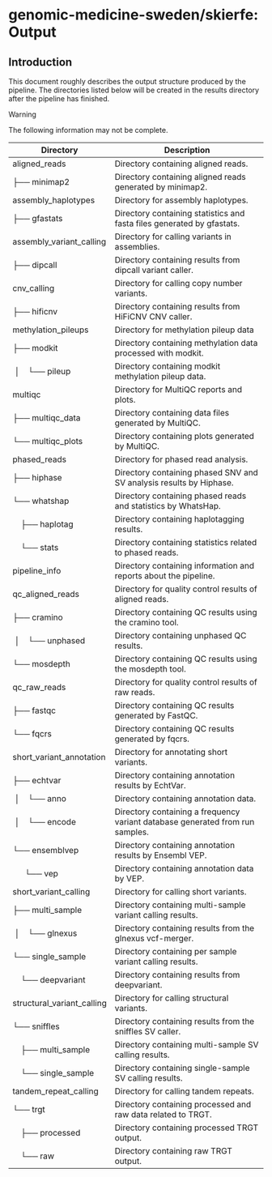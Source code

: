 # genomic-medicine-sweden/skierfe: Output

## Introduction

This document roughly describes the output structure produced by the pipeline. The directories listed below will be created in the results directory after the pipeline has finished.

> [!WARNING]
> The following information may not be complete.

| Directory                  | Description                                                                   |
| -------------------------- | ----------------------------------------------------------------------------- |
| aligned_reads              | Directory containing aligned reads.                                           |
| ├── minimap2               | Directory containing aligned reads generated by minimap2.                     |
| assembly_haplotypes        | Directory for assembly haplotypes.                                            |
| ├── gfastats               | Directory containing statistics and fasta files generated by gfastats.        |
| assembly_variant_calling   | Directory for calling variants in assemblies.                                 |
| ├── dipcall                | Directory containing results from dipcall variant caller.                     |
| cnv_calling                | Directory for calling copy number variants.                                   |
| ├── hificnv                | Directory containing results from HiFiCNV CNV caller.                         |
| methylation_pileups        | Directory for methylation pileup data                                         |
| ├── modkit                 | Directory containing methylation data processed with modkit.                  |
| &nbsp;│&emsp;└── pileup    | Directory containing modkit methylation pileup data.                          |
| multiqc                    | Directory for MultiQC reports and plots.                                      |
| ├── multiqc_data           | Directory containing data files generated by MultiQC.                         |
| └── multiqc_plots          | Directory containing plots generated by MultiQC.                              |
| phased_reads               | Directory for phased read analysis.                                           |
| ├── hiphase                | Directory containing phased SNV and SV analysis results by Hiphase.           |
| └── whatshap               | Directory containing phased reads and statistics by WhatsHap.                 |
| &emsp;├── haplotag         | Directory containing haplotagging results.                                    |
| &emsp;└── stats            | Directory containing statistics related to phased reads.                      |
| pipeline_info              | Directory containing information and reports about the pipeline.              |
| qc_aligned_reads           | Directory for quality control results of aligned reads.                       |
| ├── cramino                | Directory containing QC results using the cramino tool.                       |
| &nbsp;│&emsp;└── unphased  | Directory containing unphased QC results.                                     |
| └── mosdepth               | Directory containing QC results using the mosdepth tool.                      |
| qc_raw_reads               | Directory for quality control results of raw reads.                           |
| ├── fastqc                 | Directory containing QC results generated by FastQC.                          |
| └── fqcrs                  | Directory containing QC results generated by fqcrs.                           |
| short_variant_annotation   | Directory for annotating short variants.                                      |
| ├── echtvar                | Directory containing annotation results by EchtVar.                           |
| &nbsp;│&emsp;└── anno      | Directory containing annotation data.                                         |
| &nbsp;│&emsp;└── encode    | Directory containing a frequency variant database generated from run samples. |
| └── ensemblvep             | Directory containing annotation results by Ensembl VEP.                       |
| &ensp;&emsp;└── vep        | Directory containing annotation data by VEP.                                  |
| short_variant_calling      | Directory for calling short variants.                                         |
| ├── multi_sample           | Directory containing multi-sample variant calling results.                    |
| &nbsp;│&emsp;└── glnexus   | Directory containing results from the glnexus vcf-merger.                     |
| └── single_sample          | Directory containing per sample variant calling results.                      |
| &emsp;└── deepvariant      | Directory containing results from deepvariant.                                |
| structural_variant_calling | Directory for calling structural variants.                                    |
| └── sniffles               | Directory containing results from the sniffles SV caller.                     |
| &emsp;├── multi_sample     | Directory containing multi-sample SV calling results.                         |
| &emsp;└── single_sample    | Directory containing single-sample SV calling results.                        |
| tandem_repeat_calling      | Directory for calling tandem repeats.                                         |
| └── trgt                   | Directory containing processed and raw data related to TRGT.                  |
| &emsp;├── processed        | Directory containing processed TRGT output.                                   |
| &emsp;└── raw              | Directory containing raw TRGT output.                                         |
